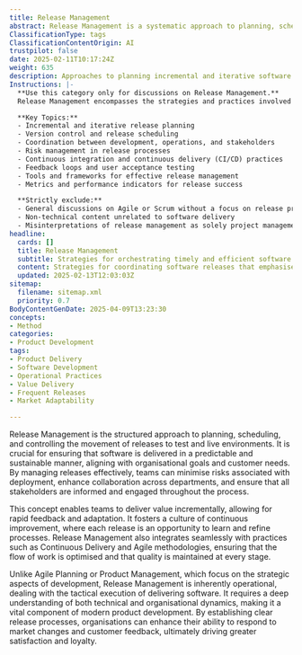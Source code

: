 ```yaml
---
title: Release Management
abstract: Release Management is a systematic approach to planning, scheduling, and controlling the deployment of software releases to testing and live environments. Originating from the need for structured software delivery, it plays a critical role in ensuring that software is released in a predictable and sustainable manner, aligning with both organisational objectives and customer expectations. Effective release management minimises deployment risks, enhances interdepartmental collaboration, and keeps all stakeholders informed and engaged throughout the release process. This practice allows teams to deliver value incrementally, facilitating rapid feedback and adaptation, and fostering a culture of continuous improvement where each release serves as a learning opportunity. It integrates well with Continuous Delivery and Agile methodologies, optimising workflow and maintaining quality at every stage. Unlike Agile Planning or Product Management, which focus on strategic development aspects, Release Management is operational, concentrating on the tactical execution of software delivery. It necessitates a comprehensive understanding of technical and organisational dynamics, making it essential for modern product development. By establishing clear release processes, organisations can better respond to market changes and customer feedback, ultimately enhancing customer satisfaction and loyalty.
ClassificationType: tags
ClassificationContentOrigin: AI
trustpilot: false
date: 2025-02-11T10:17:24Z
weight: 635
description: Approaches to planning incremental and iterative software releases.
Instructions: |-
  **Use this category only for discussions on Release Management.**  
  Release Management encompasses the strategies and practices involved in planning, scheduling, and controlling the process of software releases. Its purpose is to ensure that software is delivered in a reliable, efficient, and timely manner, aligning with business goals and user needs.

  **Key Topics:**
  - Incremental and iterative release planning
  - Version control and release scheduling
  - Coordination between development, operations, and stakeholders
  - Risk management in release processes
  - Continuous integration and continuous delivery (CI/CD) practices
  - Feedback loops and user acceptance testing
  - Tools and frameworks for effective release management
  - Metrics and performance indicators for release success

  **Strictly exclude:**
  - General discussions on Agile or Scrum without a focus on release processes
  - Non-technical content unrelated to software delivery
  - Misinterpretations of release management as solely project management or change management without the context of software releases.
headline:
  cards: []
  title: Release Management
  subtitle: Strategies for orchestrating timely and efficient software releases through iterative planning and continuous improvement.
  content: Strategies for coordinating software releases that emphasise iterative planning, stakeholder collaboration, and continuous feedback. Posts should explore techniques for managing workflows, minimising bottlenecks, and enhancing delivery quality, while considering the complexities of team dynamics and organisational culture.
  updated: 2025-02-13T12:03:03Z
sitemap:
  filename: sitemap.xml
  priority: 0.7
BodyContentGenDate: 2025-04-09T13:23:30
concepts:
- Method
categories:
- Product Development
tags:
- Product Delivery
- Software Development
- Operational Practices
- Value Delivery
- Frequent Releases
- Market Adaptability

---
```

Release Management is the structured approach to planning, scheduling, and controlling the movement of releases to test and live environments. It is crucial for ensuring that software is delivered in a predictable and sustainable manner, aligning with organisational goals and customer needs. By managing releases effectively, teams can minimise risks associated with deployment, enhance collaboration across departments, and ensure that all stakeholders are informed and engaged throughout the process.

This concept enables teams to deliver value incrementally, allowing for rapid feedback and adaptation. It fosters a culture of continuous improvement, where each release is an opportunity to learn and refine processes. Release Management also integrates seamlessly with practices such as Continuous Delivery and Agile methodologies, ensuring that the flow of work is optimised and that quality is maintained at every stage.

Unlike Agile Planning or Product Management, which focus on the strategic aspects of development, Release Management is inherently operational, dealing with the tactical execution of delivering software. It requires a deep understanding of both technical and organisational dynamics, making it a vital component of modern product development. By establishing clear release processes, organisations can enhance their ability to respond to market changes and customer feedback, ultimately driving greater satisfaction and loyalty.

